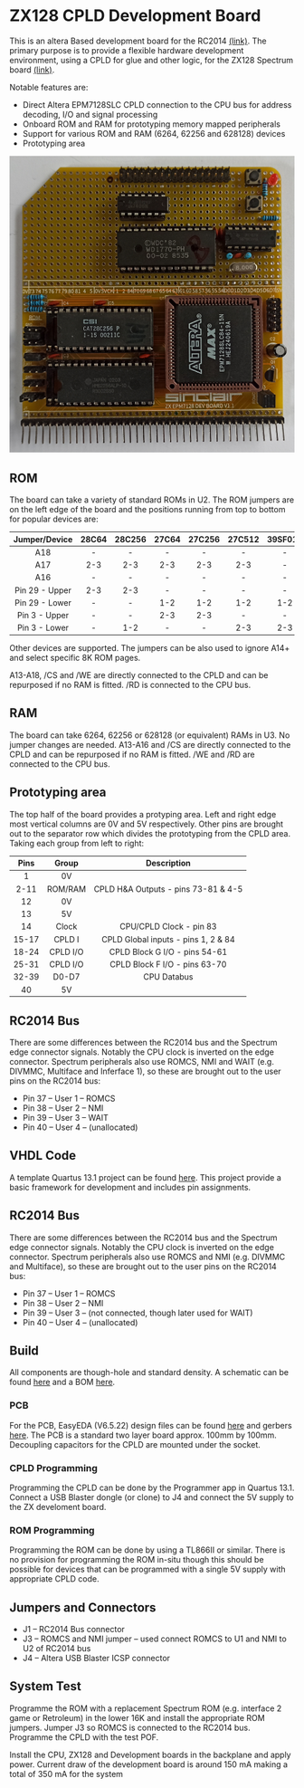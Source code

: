 # ZX128 CPLD Development Board

This is an altera Based development board for the RC2014 [(link)](https://rc2014.co.uk). The primary purpose is to provide a flexible hardware development environment, using a CPLD for glue and other logic, for the ZX128 Spectrum board [(link)](https://github.com/ZXQuirkafleeg/ZX128).

Notable features are:

* Direct Altera EPM7128SLC CPLD connection to the CPU bus for address decoding, I/O and signal processing
* Onboard ROM and RAM for prototyping memory mapped peripherals
* Support for various ROM and RAM (6264, 62256 and 628128) devices
* Prototyping area

![Front of ZX Development board with a prootype disk interface](https://github.com/ZXQuirkafleeg/ZX-Development-Board/blob/main/Images/ZX%20Dev%20V1.0%20-%20front.jpg)

## ROM

The board can take a variety of standard ROMs in U2.  The ROM jumpers are on the left edge of the board and the positions running from top to bottom for popular devices are:  

Jumper/Device	 | 28C64	| 28C256 | 27C64 | 27C256 | 27C512 | 39SF010 | 39SF020 | 39SF040
:---:          | :---: | :---:  | :---: | :---:  | :---:  | :---:   | :---:   | :---:							
A18	           | -     | -      | -     | -      | -      | -       | -       | -     
A17	           | 2-3	 | 2-3	  | 2-3   | 2-3    | 2-3	  | -       | -       | -
A16	           | -     | -      | -     | -      | -      | -       | -       | -     							
Pin 29 - Upper | 2-3	 | 2-3	  | -     | -      | -      | -       | -       | -
Pin 29 - Lower | -     | -      | 1-2   | 1-2    | 1-2    | 1-2     | 1-2     | 1-2
Pin 3 - Upper  | -     | -      | 2-3	  | 2-3	   | -      | -       | -       | - 
Pin 3 - Lower  | -     | 1-2    | -     | -      | 2-3    | 2-3     | 2-3     | 2-3

Other devices are supported.  The jumpers can be also used to ignore A14+ and select specific 8K ROM pages. 

A13-A18, /CS and /WE are directly connected to the CPLD and can be repurposed if no RAM is fitted.  /RD is connected to the CPU bus.

## RAM

The board can take 6264, 62256 or 628128 (or equivalent) RAMs in U3.  No jumper changes are needed.  A13-A16 and /CS are directly connected to the CPLD and can be repurposed if no RAM is fitted.  /WE and /RD are connected to the CPU bus.

## Prototyping area

The top half of the board provides a protyping area.  Left and right edge most vertical columns are 0V and 5V respectively.  Other pins are brought out to the separator row which divides the prototyping from the CPLD area.  Taking each group from left to right:

Pins          | Group     | Description
:---:         | :---:     | :---: 							
1             | 0V        |
2-11          | ROM/RAM   | CPLD H&A Outputs - pins 73-81 & 4-5 
12            | 0V        |
13            | 5V        |
14            | Clock     | CPU/CPLD Clock - pin 83
15-17         | CPLD I    | CPLD Global inputs - pins 1, 2 & 84
18-24         | CPLD I/O  | CPLD Block G I/O - pins 54-61
25-31         | CPLD I/O  | CPLD Block F I/O - pins 63-70
32-39         | D0-D7     | CPU Databus
40            | 5V        |

## RC2014 Bus

There are some differences between the RC2014 bus and the Spectrum edge connector signals.  Notably the CPU clock is inverted on the edge connector.  Spectrum peripherals also use ROMCS, NMI and WAIT (e.g. DIVMMC, Multiface and Inferface 1), so these are brought out to the user pins on the RC2014 bus:

*	Pin 37 – User 1 – ROMCS
*	Pin 38 – User 2 – NMI 
*	Pin 39 – User 3 – WAIT 
*	Pin 40 – User 4 – (unallocated)

## VHDL Code

A template Quartus 13.1 project can be found [here](https://github.com/ZXQuirkafleeg/ZX-Development-Board/tree/main/CPLD).  This project provide a basic framework for development and includes pin assignments.

## RC2014 Bus

There are some differences between the RC2014 bus and the Spectrum edge connector signals.  Notably the CPU clock is inverted on the edge connector.  Spectrum peripherals also use ROMCS and NMI (e.g. DIVMMC and Multiface), so these are brought out to the user pins on the RC2014 bus:

*	Pin 37 – User 1 – ROMCS
*	Pin 38 – User 2 – NMI 
*	Pin 39 – User 3 – (not connected, though later used for WAIT)
*	Pin 40 – User 4 – (unallocated)
 
## Build
All components are though-hole and standard density.  A schematic can be found [here](https://github.com/ZXQuirkafleeg/ZX-Development-Board/blob/main/PCB/ZX%20Dev%20-%20Schematic%20-%20V1.1.pdf) and a BOM [here](https://github.com/ZXQuirkafleeg/ZX-Development-Board/blob/main/PCB/BOM%20-%20Dev%20Board%20-%20V1.1.csv).

### PCB 

For the PCB, EasyEDA (V6.5.22) design files can be found [here](https://github.com/ZXQuirkafleeg/ZX-Development-Board/tree/main/PCB) and gerbers [here](https://github.com/ZXQuirkafleeg/ZX-Development-Board/blob/main/PCB/Gerber_PCB%20-%20RC2014-%20Dev%20V1.1%20-%20freeroute.zip).  The PCB is a standard two layer board approx. 100mm by 100mm.  Decoupling capacitors for the CPLD are mounted under the socket.

### CPLD Programming

Programming the CPLD can be done by the Programmer app in Quartus 13.1.  Connect a USB Blaster dongle (or clone) to J4 and connect the 5V supply to the ZX develoment board.  

### ROM Programming

Programming the ROM can be done by using a TL866II or similar.  There is no provision for programming the ROM in-situ though this should be possible for devices that can be programmed with a single 5V supply with appropriate CPLD code.

## Jumpers and Connectors

* J1 – RC2014 Bus connector
* J3 – ROMCS and NMI jumper – used connect ROMCS to U1 and NMI to U2 of RC2014 bus
* J4 – Altera USB Blaster ICSP connector

## System Test

Programme the ROM with a replacement Spectrum ROM (e.g. interface 2 game or Retroleum) in the lower 16K and install the appropriate ROM jumpers.  Jumper J3 so ROMCS is connected to the RC2014 bus.  Programme the CPLD with the test POF.

Install the CPU, ZX128 and Development boards in the backplane and apply power.  Current draw of the development board is around 150 mA making a total of 350 mA for the system
